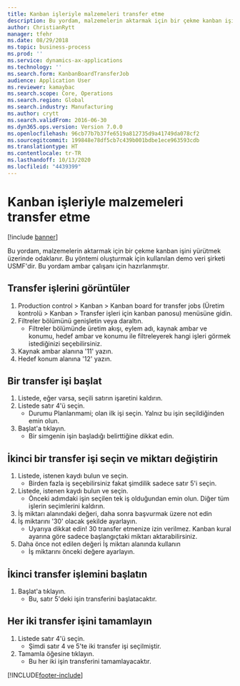 ```yaml
---
title: Kanban işleriyle malzemeleri transfer etme
description: Bu yordam, malzemelerin aktarmak için bir çekme kanban işini yürütmek üzerinde odaklanır.
author: ChristianRytt
manager: tfehr
ms.date: 08/29/2018
ms.topic: business-process
ms.prod: ''
ms.service: dynamics-ax-applications
ms.technology: ''
ms.search.form: KanbanBoardTransferJob
audience: Application User
ms.reviewer: kamaybac
ms.search.scope: Core, Operations
ms.search.region: Global
ms.search.industry: Manufacturing
ms.author: crytt
ms.search.validFrom: 2016-06-30
ms.dyn365.ops.version: Version 7.0.0
ms.openlocfilehash: 96cb77b7b37fe6519a812735d9a41749da078cf2
ms.sourcegitcommit: 199848e78df5cb7c439b001bdbe1ece963593cdb
ms.translationtype: HT
ms.contentlocale: tr-TR
ms.lasthandoff: 10/13/2020
ms.locfileid: "4439399"
---
```

# <a name="transfer-materials-with-kanban-jobs"></a>Kanban işleriyle malzemeleri transfer etme

[!include [banner](../../includes/banner.md)]

Bu yordam, malzemelerin aktarmak için bir çekme kanban işini yürütmek üzerinde odaklanır. Bu yöntemi oluşturmak için kullanılan demo veri şirketi USMF'dir. Bu yordam ambar çalışanı için hazırlanmıştır.


## <a name="display-transfer-jobs"></a>Transfer işlerini görüntüler
1. Production control > Kanban > Kanban board for transfer jobs (Üretim kontrolü > Kanban > Transfer işleri için kanban panosu) menüsüne gidin.
2. Filtreler bölümünü genişletin veya daraltın.
    * Filtreler bölümünde üretim akışı, eylem adı, kaynak ambar ve konumu, hedef ambar ve konumu ile filtreleyerek hangi işleri görmek istediğinizi seçebilirsiniz.  
3. Kaynak ambar alanına '11' yazın.
4. Hedef konum alanına '12' yazın.

## <a name="start-a-transfer-job"></a>Bir transfer işi başlat
1. Listede, eğer varsa, seçili satırın işaretini kaldırın.
2. Listede satır 4'ü seçin.
    * Durumu Planlanmami; olan ilk işi seçin. Yalnız bu işin seçildiğinden emin olun.  
3. Başlat'a tıklayın.
    * Bir simgenin işin başladığı belirttiğine dikkat edin.  

## <a name="select-a-second-transfer-job-and-change-quantity"></a>İkinci bir transfer işi seçin ve miktarı değiştirin
1. Listede, istenen kaydı bulun ve seçin.
    * Birden fazla iş seçebilirsiniz fakat şimdilik sadece satır 5'i seçin.  
2. Listede, istenen kaydı bulun ve seçin.
    * Önceki adımdaki işin seçilen tek iş olduğundan emin olun. Diğer tüm işlerin seçimlerini kaldırın.  
3. İş miktarı alanındaki değeri, daha sonra başvurmak üzere not edin
4. İş miktarını '30' olacak şekilde ayarlayın.
    * Uyarıya dikkat edin! 30 transfer etmenize izin verilmez. Kanban kural ayarına göre sadece başlangıçtaki miktarı aktarabilirsiniz.  
5. Daha önce not edilen değeri İş miktarı alanında kullanın
    * İş miktarını önceki değere ayarlayın.  

## <a name="start-the-second-transfer-job"></a>İkinci transfer işlemini başlatın
1. Başlat'a tıklayın.
    * Bu, satır 5'deki işin transferini başlatacaktır.  

## <a name="complete-both-transfer-jobs"></a>Her iki transfer işini tamamlayın
1. Listede satır 4'ü seçin.
    * Şimdi satır 4 ve 5'te iki transfer işi seçilmiştir.  
2. Tamamla öğesine tıklayın.
    * Bu her iki işin transferini tamamlayacaktır.  



[!INCLUDE[footer-include](../../../includes/footer-banner.md)]
